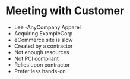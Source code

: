 # Meeting with Customer

- Lee -AnyCompany Apparel
- Acquiring ExampleCorp
- eCommerce site is slow
- Created by a contractor
- Not enough resources
- Not PCI compliant
- Relies upon contractor
- Prefer less hands-on
